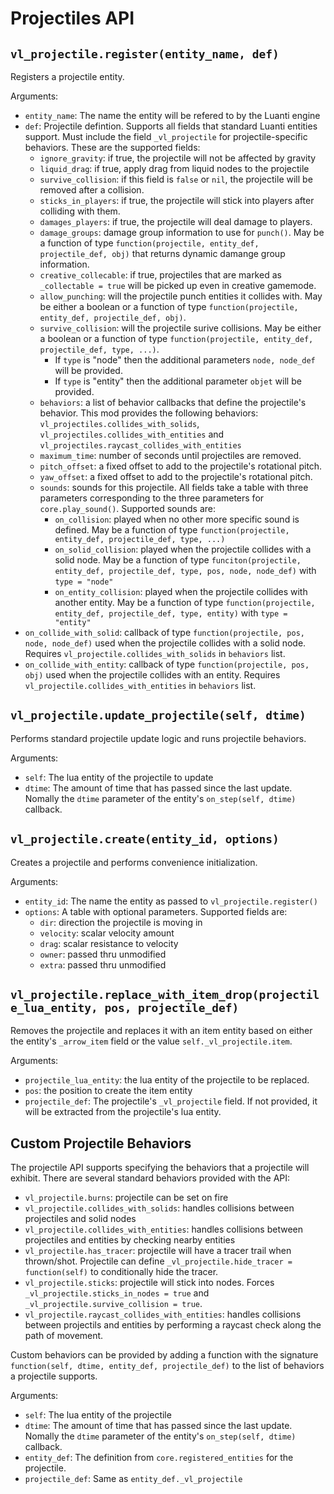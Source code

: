 # Projectiles API

## `vl_projectile.register(entity_name, def)`

Registers a projectile entity.

Arguments:

* `entity_name`: The name the entity will be refered to by the Luanti engine
* `def`: Projectile defintion. Supports all fields that standard Luanti entities support.
         Must include the field `_vl_projectile` for projectile-specific behaviors. These are the supported
         fields:
  * `ignore_gravity`: if true, the projectile will not be affected by gravity
  * `liquid_drag`: if true, apply drag from liquid nodes to the projectile
  * `survive_collision`: if this field is `false` or `nil`, the projectile will be removed after a collision.
  * `sticks_in_players`: if true, the projectile will stick into players after colliding with them.
  * `damages_players`: if true, the projectile will deal damage to players.
  * `damage_groups`: damage group information to use for `punch()`. May be a function of type `function(projectile,
                     entity_def, projectile_def, obj)` that returns dynamic damange group information.
  * `creative_collecable`: if true, projectiles that are marked as `_collectable = true` will be picked up even in
                           creative gamemode.
  * `allow_punching`: will the projectile punch entities it collides with. May be either a boolean or a function
                      of type `function(projectile, entity_def, projectile_def, obj)`.
  * `survive_collision`: will the projectile surive collisions. May be either a boolean or a function of type
                         `function(projectile, entity_def, projectile_def, type, ...)`.
    * If `type` is "node" then the additional parameters `node, node_def` will be provided.
    * If `type` is "entity" then the additional parameter `objet` will be provided.
  * `behaviors`: a list of behavior callbacks that define the projectile's behavior. This mod provides the following
                 behaviors: `vl_projectiles.collides_with_solids`, `vl_projectiles.collides_with_entities`
                            and `vl_projectiles.raycast_collides_with_entities`
  * `maximum_time`: number of seconds until projectiles are removed.
  * `pitch_offset`: a fixed offset to add to the projectile's rotational pitch.
  * `yaw_offset`: a fixed offset to add to the projectile's rotational pitch.
  * `sounds`: sounds for this projectile. All fields take a table with three parameters corresponding to the
              three parameters for `core.play_sound()`. Supported sounds are:
    * `on_collision`: played when no other more specific sound is defined. May be a function of type
                      `function(projectile, entity_def, projectile_def, type, ...)`
    * `on_solid_collision`: played when the projectile collides with a solid node. May be a function of type
        `funciton(projectile, entity_def, projectile_def, type, pos, node, node_def)` with `type = "node"`
    * `on_entity_collision`: played when the projectile collides with another entity. May be a function of type
        `function(projectile, entity_def, projectile_def, type, entity)` with `type = "entity"`
 * `on_collide_with_solid`: callback of type `function(projectile, pos, node, node_def)` used when the projectile
                            collides with a solid node. Requires `vl_projectile.collides_with_solids` in `behaviors` list.
 * `on_collide_with_entity`: callback of type `function(projectile, pos, obj)` used when the projectile collides
                             with an entity. Requires `vl_projectile.collides_with_entities` in `behaviors` list.

## `vl_projectile.update_projectile(self, dtime)`

Performs standard projectile update logic and runs projectile behaviors.

Arguments:
* `self`: The lua entity of the projectile to update
* `dtime`: The amount of time that has passed since the last update. Nomally the `dtime`
           parameter of the entity's `on_step(self, dtime)` callback.

## `vl_projectile.create(entity_id, options)`

Creates a projectile and performs convenience initialization.

Arguments:
* `entity_id`: The name the entity as passed to `vl_projectile.register()`
* `options`: A table with optional parameters. Supported fields are:
  * `dir`: direction the projectile is moving in
  * `velocity`: scalar velocity amount
  * `drag`: scalar resistance to velocity
  * `owner`: passed thru unmodified
  * `extra`: passed thru unmodified

## `vl_projectile.replace_with_item_drop(projectile_lua_entity, pos, projectile_def)`

Removes the projectile and replaces it with an item entity based on either the entity's `_arrow_item` field or
the value `self._vl_projectile.item`.

Arguments:

* `projectile_lua_entity`: the lua entity of the projectile to be replaced.
* `pos`: the position to create the item entity
* `projectile_def`: The projectile's `_vl_projectile` field. If not provided, it will be
   extracted from the projectile's lua entity.

## Custom Projectile Behaviors

The projectile API supports specifying the behaviors that a projectile will exhibit. There are several
standard behaviors provided with the API:

* `vl_projectile.burns`: projectile can be set on fire
* `vl_projectile.collides_with_solids`: handles collisions between projectiles and solid nodes
* `vl_projectile.collides_with_entities`: handles collisions between projectiles and entities by checking nearby entities
* `vl_projectile.has_tracer`: projectile will have a tracer trail when thrown/shot. Projectile can define
   `_vl_projectile.hide_tracer = function(self)` to conditionally hide the tracer.
* `vl_projectile.sticks`: projectile will stick into nodes. Forces `_vl_projectile.sticks_in_nodes = true`
   and `_vl_projectile.survive_collision = true`.
* `vl_projectile.raycast_collides_with_entities`: handles collisions between projectils and entities by performing a raycast
   check along the path of movement.

Custom behaviors can be provided by adding a function with the signature `function(self, dtime, entity_def, projectile_def)`
to the list of behaviors a projectile supports.

Arguments:

* `self`: The lua entity of the projectile
* `dtime`: The amount of time that has passed since the last update. Nomally the `dtime`
           parameter of the entity's `on_step(self, dtime)` callback.
* `entity_def`: The definition from `core.registered_entities` for the projectile.
* `projectile_def`: Same as `entity_def._vl_projectile`



